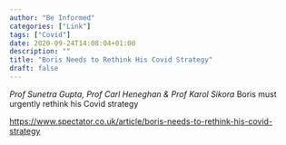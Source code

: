 ```yaml
---
author: "Be Informed"
categories: ["Link"]
tags: ["Covid"]
date: 2020-09-24T14:08:04+01:00
description: ""
title: "Boris Needs to Rethink His Covid Strategy"
draft: false
---
```


*Prof Sunetra Gupta, Prof Carl Heneghan & Prof Karol Sikora*
Boris must urgently rethink his Covid strategy  

https://www.spectator.co.uk/article/boris-needs-to-rethink-his-covid-strategy